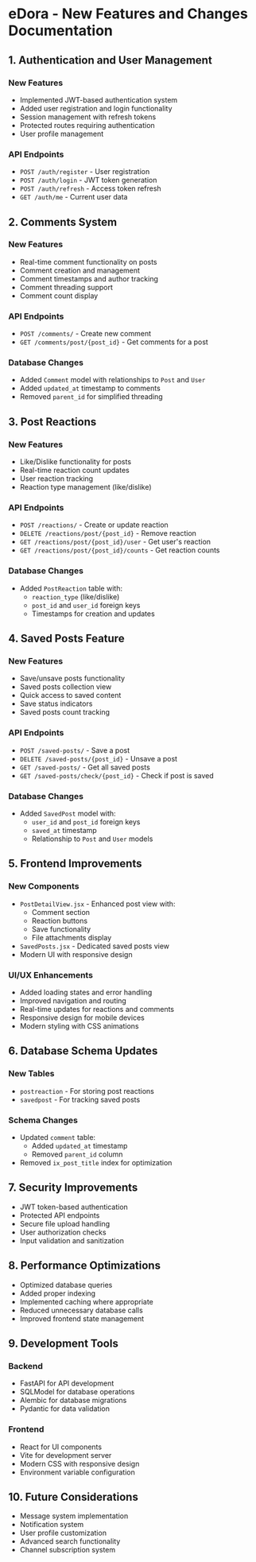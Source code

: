 # eDora - New Features and Changes Documentation

## 1. Authentication and User Management
### New Features
- Implemented JWT-based authentication system
- Added user registration and login functionality
- Session management with refresh tokens
- Protected routes requiring authentication
- User profile management

### API Endpoints
- `POST /auth/register` - User registration
- `POST /auth/login` - JWT token generation
- `POST /auth/refresh` - Access token refresh
- `GET /auth/me` - Current user data

## 2. Comments System
### New Features
- Real-time comment functionality on posts
- Comment creation and management
- Comment timestamps and author tracking
- Comment threading support
- Comment count display

### API Endpoints
- `POST /comments/` - Create new comment
- `GET /comments/post/{post_id}` - Get comments for a post

### Database Changes
- Added `Comment` model with relationships to `Post` and `User`
- Added `updated_at` timestamp to comments
- Removed `parent_id` for simplified threading

## 3. Post Reactions
### New Features
- Like/Dislike functionality for posts
- Real-time reaction count updates
- User reaction tracking
- Reaction type management (like/dislike)

### API Endpoints
- `POST /reactions/` - Create or update reaction
- `DELETE /reactions/post/{post_id}` - Remove reaction
- `GET /reactions/post/{post_id}/user` - Get user's reaction
- `GET /reactions/post/{post_id}/counts` - Get reaction counts

### Database Changes
- Added `PostReaction` table with:
  - `reaction_type` (like/dislike)
  - `post_id` and `user_id` foreign keys
  - Timestamps for creation and updates

## 4. Saved Posts Feature
### New Features
- Save/unsave posts functionality
- Saved posts collection view
- Quick access to saved content
- Save status indicators
- Saved posts count tracking

### API Endpoints
- `POST /saved-posts/` - Save a post
- `DELETE /saved-posts/{post_id}` - Unsave a post
- `GET /saved-posts/` - Get all saved posts
- `GET /saved-posts/check/{post_id}` - Check if post is saved

### Database Changes
- Added `SavedPost` model with:
  - `user_id` and `post_id` foreign keys
  - `saved_at` timestamp
  - Relationship to `Post` and `User` models

## 5. Frontend Improvements
### New Components
- `PostDetailView.jsx` - Enhanced post view with:
  - Comment section
  - Reaction buttons
  - Save functionality
  - File attachments display
- `SavedPosts.jsx` - Dedicated saved posts view
- Modern UI with responsive design

### UI/UX Enhancements
- Added loading states and error handling
- Improved navigation and routing
- Real-time updates for reactions and comments
- Responsive design for mobile devices
- Modern styling with CSS animations

## 6. Database Schema Updates
### New Tables
- `postreaction` - For storing post reactions
- `savedpost` - For tracking saved posts

### Schema Changes
- Updated `comment` table:
  - Added `updated_at` timestamp
  - Removed `parent_id` column
- Removed `ix_post_title` index for optimization

## 7. Security Improvements
- JWT token-based authentication
- Protected API endpoints
- Secure file upload handling
- User authorization checks
- Input validation and sanitization

## 8. Performance Optimizations
- Optimized database queries
- Added proper indexing
- Implemented caching where appropriate
- Reduced unnecessary database calls
- Improved frontend state management

## 9. Development Tools
### Backend
- FastAPI for API development
- SQLModel for database operations
- Alembic for database migrations
- Pydantic for data validation

### Frontend
- React for UI components
- Vite for development server
- Modern CSS with responsive design
- Environment variable configuration

## 10. Future Considerations
- Message system implementation
- Notification system
- User profile customization
- Advanced search functionality
- Channel subscription system
